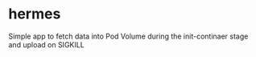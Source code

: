 # hermes
Simple app to fetch data into Pod Volume during the init-continaer stage and upload on SIGKILL
